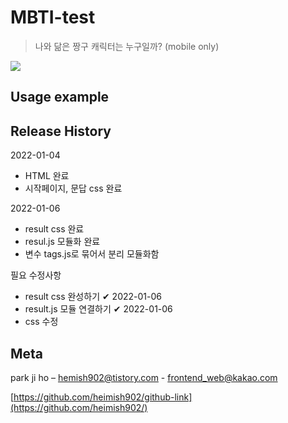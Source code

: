 # MBTI-test

> 나와 닮은 짱구 캐릭터는 누구일까? (mobile only)

<!-- <img src="https://img.shields.io/badge/-HTML5-E34F26?style=flat&logo=HTML5" />
<img src="https://img.shields.io/badge/-CSS3-1572B6?style=flat&logo=CSS3" />
<img src="https://img.shields.io/badge/-jQuery-0769AD?style=flat&logo=jQuery" /> -->

![](header.png)

## Usage example

## Release History

2022-01-04
- HTML 완료
- 시작페이지, 문답 css 완료 

2022-01-06
- result css 완료 
- resul.js 모듈화 완료 
- 변수 tags.js로 묶어서 분리 모듈화함

필요 수정사항
- result css 완성하기 ✔ 2022-01-06
- result.js 모듈 연결하기 ✔ 2022-01-06
- css 수정 

## Meta

park ji ho – [hemish902@tistory.com](https://heimish902@tistory.com) - frontend_web@kakao.com

[https://github.com/heimish902/github-link](https://github.com/heimish902/)
